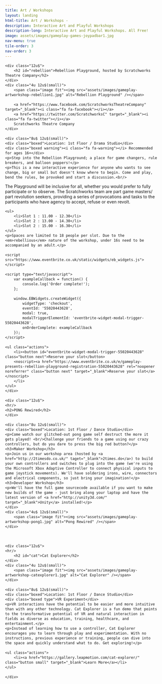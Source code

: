 ```yaml
---
title: Art / Workshops
layout: landing
html-title: Art / Workshops -
description: Interactive Art and Playful Workshops
description-long: Interactive Art and Playful Workshops. All Free!
image: assets/images/gameplay-games-joypadbar1.jpg
nav-menu: true
tile-order: 3
nav-order: 3
---
```


<!-- Main -->
<div id="main">


<!-- One -->
<section id="one">
	<div class="inner">
	<!-- Content -->

<div class="row">
		
	<div class="12u$">
		<h2 id="rebellion">Rebellion Playground, hosted by Scratchworks Theatre Company</h2>
	</div>
	<div class="4u 12u$(small)">
		<span class="image fit"><img src="assets/images/gameplay-artworkshop-rebellion1.jpg" alt="Rebellion Playground" /></span>
		
		<a href="https://www.facebook.com/ScratchworksTheatreCompany" target="_blank"><i class="fa fa-facebook"></i></a>
		<a href="https://twitter.com/ScratchworksC" target="_blank"><i class="fa fa-twitter"></i></a>
		Scratchworks Theatre Company 
	</div>
	
	<div class="8u$ 12u$(small)">
	<div class="boxed">Location: 1st Floor / Drama Studio</div> 
	<div class="boxed warning"><i class="fa fa-warning"></i> Recommended for ages 16+</div>
	<p>Step into the Rebellion Playground; a place for game changers, rule breakers, and balloon poppers!</p>
	<p>This is a new interactive experience for anyone who wants to see change, big or small but doesn't know where to begin. Come and play, bend the rules, be provoked and start a discussion.<br/>
The Playground will be inclusive for all, whether you would prefer to fully participate or to observe. The Scratchworks team are part game masters/ part revolution seekers, providing a series of provocations and tasks to the participants who have agency to accept, refuse or even revolt. </p>

	<ul>
		<li>Slot 1 : 11.00 - 12.30</li>
		<li>Slot 2 : 13.00 - 14.30</li>
		<li>Slot 2 : 15.00 - 16.30</li>
	</ul>
	<p>Spaces are limited to 18 people per slot. Due to the <em>rebellious</em> nature of the workshop, under 16s need to be accompanied by an adult.</p>

	<script src="https://www.eventbrite.co.uk/static/widgets/eb_widgets.js"></script>

	<script type="text/javascript">
		var exampleCallback = function() {
			console.log('Order complete!');
		};

		window.EBWidgets.createWidget({
			widgetType: 'checkout',
			eventId: '55020443628',
			modal: true,
			modalTriggerElementId: 'eventbrite-widget-modal-trigger-55020443628',
			onOrderComplete: exampleCallback
		});
	</script>

	<ul class="actions">
		<li><button id="eventbrite-widget-modal-trigger-55020443628" class="button next">Reserve your slot</button>
		<noscript><a href="https://www.eventbrite.co.uk/e/gameplay-presents-rebellion-playground-registration-55020443628" rel="noopener noreferrer" class="button next" target="_blank">Reserve your slot</a></noscript>
		</li>
	</ul>
	</div>

	<div class="12u$">
	<hr/>
	<h2>PONG Rewired</h2>
	</div>
	
	<div class="8u 12u$(small)">
	<div class="boxed">Location: 1st Floor / Dance Studio</div>
	<p>Come watch our glitched-out pong game self destruct the more it gets played! <br/>Challenge your friends to a game using our crazy controllers, but do you dare to press the big red button?</p>
	<h3>Maker Workshop</h3>
	<p>Join us in our workshop area (hosted by <a href="http://2timesdo.co.uk/" taget="_blank">2times.do</a>) to build your own controllers and switches to plug into the game (we're using the Microsoft Xbox Adaptive Controller to connect physical inputs to game joystick movements). We'll have soldering irons, wire, connectors and electrical components, so just bring your imagination!</p>
	<h3>Developer Workshop</h3>
	<p>We'll have the full game sourcecode available if you want to make new builds of the game - just bring along your laptop and have the latest version of <a href="http://unity3d.com/" target="_blank">Unity</a> installed!</p>
	</div>
	<div class="4u$ 12u$(small)">
		<span class="image fit"><img src="assets/images/gameplay-artworkshop-pong1.jpg" alt="Pong Rewired" /></span>
	</div>


			
	<div class="12u$">
	<hr/>
		<h2 id="cat">Cat Explorer</h2>
	</div>
	<div class="4u 12u$(small)">
		<span class="image fit"><img src="assets/images/gameplay-artworkshop-catexplorer1.jpg" alt="Cat Explorer" /></span>
	</div>
	
	<div class="8u$ 12u$(small)">
	<div class="boxed">Location: 1st Floor / Dance Studio</div> 
	<div class="boxed type">VR Experiment</div> 
	<p>VR interactions have the potential to be easier and more intuitive than with any other technology. Cat Explorer is a fun demo that points to the transformative potential of VR and natural interaction in fields as diverse as education, training, healthcare, and entertainment.</p>
	<p>Instead of learning how to use a controller, Cat Explorer encourages you to learn through play and experimentation. With no instructions, previous experience or training, people can dive into the space and quickly understand what to do. Get exploring!</p>

	<ul class="actions">
		<li><a href="https://gallery.leapmotion.com/cat-explorer/" class="button small" target="_blank">Learn More</a></li>
	</ul>
	
	</div>
</div>

</div>
</section>

</div>

